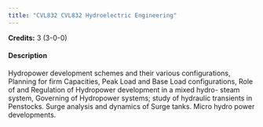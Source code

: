 ```yaml
---
title: "CVL832 CVL832 Hydroelectric Engineering"
---
```

**Credits:** 3 (3-0-0)

#### Description
Hydropower development schemes and their various configurations, Planning for firm Capacities, Peak Load and Base Load configurations, Role of and Regulation of Hydropower development in a mixed hydro- steam system, Governing of Hydropower systems; study of hydraulic transients in Penstocks. Surge analysis and dynamics of Surge tanks. Micro hydro power developments.